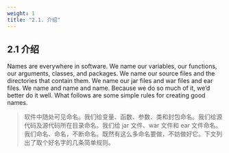 ```yaml
---
weight: 1
title: "2.1. 介绍"
---
```


## 2.1 介绍

Names are everywhere in software. We name our variables, our functions, our arguments, classes, and packages. We name our source files and the directories that contain them. We name our jar files and war files and ear files. We name and name and name. Because we do so much of it, we’d better do it well. What follows are some simple rules for creating good names.

> 软件中随处可见命名。我们给变量、函数、参数、类和封包命名。我们给源代码及源代码所在目录命名。我们给 jar 文件、war 文件和 ear 文件命名。我们命名、命名，不断命名。既然有这么多命名要做，不妨做好它。下文列出了取个好名字的几条简单规则。